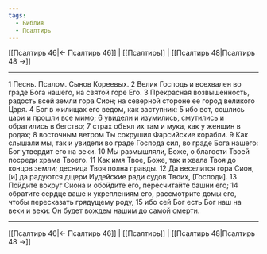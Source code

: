 ```yaml
---
tags:
  - Библия
  - Псалтирь
---
```

[[Псалтирь 46|← Псалтирь 46]] | [[Псалтирь]] | [[Псалтирь 48|Псалтирь 48 →]]

---
1 Песнь. Псалом. Сынов Кореевых.
2 Велик Господь и всехвален во граде Бога нашего, на святой горе Его.
3 Прекрасная возвышенность, радость всей земли гора Сион; на северной стороне ее город великого Царя.
4 Бог в жилищах его ведом, как заступник:
5 ибо вот, сошлись цари и прошли все мимо;
6 увидели и изумились, смутились и обратились в бегство;
7 страх объял их там и мука, как у женщин в родах;
8 восточным ветром Ты сокрушил Фарсийские корабли.
9 Как слышали мы, так и увидели во граде Господа сил, во граде Бога нашего: Бог утвердит его на веки.
10 Мы размышляли, Боже, о благости Твоей посреди храма Твоего.
11 Как имя Твое, Боже, так и хвала Твоя до концов земли; десница Твоя полна правды.
12 Да веселится гора Сион, [и] да радуются дщери Иудейские ради судов Твоих, [Господи].
13 Пойдите вокруг Сиона и обойдите его, пересчитайте башни его;
14 обратите сердце ваше к укреплениям его, рассмотрите домы его, чтобы пересказать грядущему роду,
15 ибо сей Бог есть Бог наш на веки и веки: Он будет вождем нашим до самой смерти.

---
[[Псалтирь 46|← Псалтирь 46]] | [[Псалтирь]] | [[Псалтирь 48|Псалтирь 48 →]]